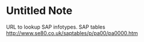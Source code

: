 # Untitled Note

URL to lookup SAP infotypes. SAP tables
http://www.se80.co.uk/saptables/p/pa00/pa0000.htm
